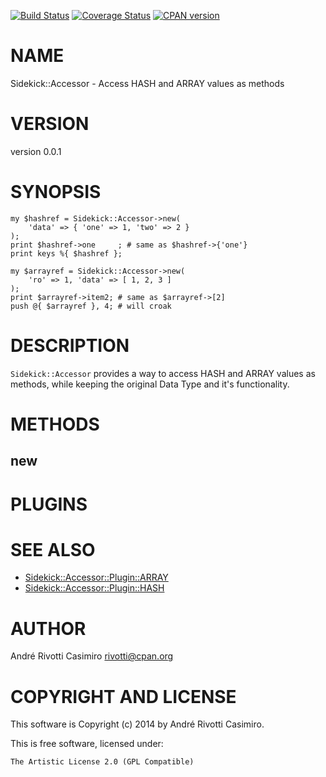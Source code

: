 
[![Build Status](https://travis-ci.org/ARivottiC/Sidekick-Accessor.pm.svg)](https://travis-ci.org/ARivottiC/Sidekick-Accessor.pm)
[![Coverage Status](https://coveralls.io/repos/ARivottiC/Sidekick-Accessor.pm/badge.png)](https://coveralls.io/r/ARivottiC/Sidekick-Accessor.pm)
[![CPAN version](https://badge.fury.io/pl/Sidekick-Accessor.svg)](http://badge.fury.io/pl/Sidekick-Accessor)

# NAME

Sidekick::Accessor - Access HASH and ARRAY values as methods

# VERSION

version 0.0.1

# SYNOPSIS

    my $hashref = Sidekick::Accessor->new(
        'data' => { 'one' => 1, 'two' => 2 }
    );
    print $hashref->one     ; # same as $hashref->{'one'}
    print keys %{ $hashref };

    my $arrayref = Sidekick::Accessor->new(
        'ro' => 1, 'data' => [ 1, 2, 3 ]
    );
    print $arrayref->item2; # same as $arrayref->[2]
    push @{ $arrayref }, 4; # will croak

# DESCRIPTION

`Sidekick::Accessor` provides a way to access HASH and ARRAY values as
methods, while keeping the original Data Type and it's functionality.

# METHODS

## new

# PLUGINS

# SEE ALSO

- [Sidekick::Accessor::Plugin::ARRAY](https://metacpan.org/pod/Sidekick::Accessor::Plugin::ARRAY)
- [Sidekick::Accessor::Plugin::HASH](https://metacpan.org/pod/Sidekick::Accessor::Plugin::HASH)

# AUTHOR

André Rivotti Casimiro <rivotti@cpan.org>

# COPYRIGHT AND LICENSE

This software is Copyright (c) 2014 by André Rivotti Casimiro.

This is free software, licensed under:

    The Artistic License 2.0 (GPL Compatible)
